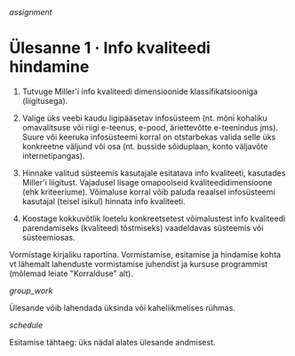 <div style='display: inline-block;'> <i class="material-icons ikoon teal">assignment</i></div>

# Ülesanne 1 · Info kvaliteedi hindamine

1. Tutvuge Miller'i info kvaliteedi dimensioonide klassifikatsiooniga (liigitusega). 

2. Valige üks veebi kaudu ligipääsetav infosüsteem (nt. mõni kohaliku omavalitsuse või riigi e-teenus, e-pood, äriettevõtte e-teenindus jms). Suure või keeruka infosüsteemi korral on otstarbekas valida selle üks konkreetne väljund või osa (nt. busside sõiduplaan, konto väljavõte internetipangas). 

3. Hinnake valitud süsteemis kasutajale esitatava info kvaliteeti, kasutades Miller'i liigitust. Vajadusel lisage omapoolseid kvaliteedidimensioone (ehk kriteeriume). Võimaluse korral võib paluda reaalsel infosüsteemi kasutajal (teisel isikul) hinnata info kvaliteeti. 

4. Koostage kokkuvõtlik loetelu konkreetsetest võimalustest info kvaliteedi parendamiseks (kvaliteedi tõstmiseks) vaadeldavas süsteemis või süsteemiosas. 

Vormistage kirjaliku raportina. Vormistamise, esitamise ja hindamise kohta vt lähemalt lahenduste vormistamise juhendist ja kursuse programmist (mõlemad leiate "Korralduse" alt). 

<div style='display: inline-block;'> <i class="material-icons ikoon teal">group_work</i></div>

Ülesande võib lahendada üksinda või kaheliikmelises rühmas. 

<div style='display: inline-block;'> <i class="material-icons ikoon teal">schedule</i></div>

Esitamise tähtaeg: üks nädal alates ülesande andmisest. 
